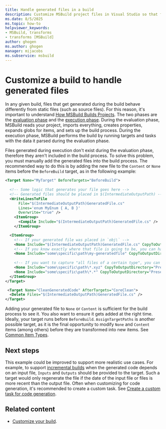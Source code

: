 ```yaml
---
title: Handle generated files in a build
description: Customize MSBuild project files in Visual Studio so that files generated during the build process are included in build output.
ms.date: 8/5/2025
ms.topic: how-to
helpviewer_keywords:
- MSBuild, transforms
- transforms [MSBuild]
author: ghogen
ms.author: ghogen
manager: mijacobs
ms.subservice: msbuild
---
```

# Customize a build to handle generated files

In any given build, files that get generated during the build behave differently from static files (such as source files). For this reason, it's important to understand [How MSBuild Builds Projects](build-process-overview.md). The two phases are the [evaluation phase](build-process-overview.md#evaluation-phase) and the [execution phase](build-process-overview.md#execution-phase). During the evaluation phase, MSBuild reads your project, imports everything, creates properties, expands globs for items, and sets up the build process. During the execution phase, MSBuild performs the build by running targets and tasks with the data it parsed during the evaluation phase.

Files generated during execution don't exist during the evaluation phase, therefore they aren't included in the build process. To solve this problem, you must manually add the generated files into the build process. The recommended way to do this is by adding the new file to the `Content` or `None` items before the `BeforeBuild` target, as in the following example:

```xml
<Target Name="MyTarget" BeforeTargets="BeforeBuild">
  
  <!-- Some logic that generates your file goes here -->
  <!-- Generated files should be placed in $(IntermediateOutputPath) -->
  <WriteLinesToFile
      File="$(IntermediateOutputPath)GeneratedFile.cs"
      Lines='enum MyEnum { A, B }'
      Overwrite="true" />
    <ItemGroup>
      <Compile Include="$(IntermediateOutputPath)GeneratedFile.cs" />
    </ItemGroup>

  <ItemGroup>
    <!-- If your generated file was placed in `obj\` -->
    <None Include="$(IntermediateOutputPath)GeneratedFile.cs" CopyToOutputDirectory="PreserveNewest"/>
    <!-- If you know exactly where that file is going to be, you can hard code the path. -->
    <None Include="some\specific\path\my-generatedfile" CopyToOutputDirectory="PreserveNewest"/>
    
    <!-- If you want to capture "all files of a certain type", you can glob like so. -->
    <None Include="some\specific\path\*.xyz" CopyToOutputDirectory="PreserveNewest"/>
    <None Include="some\specific\path\*.*" CopyToOutputDirectory="PreserveNewest"/>
  </ItemGroup>
</Target>

 <Target Name="CleanGeneratedCode" AfterTargets="CoreClean">
  <Delete Files="$(IntermediateOutputPath)GeneratedFile.cs" />
</Target>
```

Adding your generated file to `None` or `Content` is sufficient for the build process to see it. You also want to ensure it gets added at the right time. Ideally, your target runs before `BeforeBuild`. `AssignTargetPaths` is another possible target, as it is the final opportunity to modify `None` and `Content` items (among others) before they are transformed into new items. See [Common Item Types](common-msbuild-project-items.md).

## Next steps

This example could be improved to support more realistic use cases. For example, to support [incremental builds](./incremental-builds.md) when the generated code depends on an input file, `Inputs` and `Outputs` should be provided to the target. Such a target would only regenerate the file if the date of the input file or files is more recent than the output file. Often when customizing for code generation, it's recommended to create a custom task. See [Create a custom task for code generation](./tutorial-custom-task-code-generation.md).

## Related content

- [Customize your build](customize-your-build.md).
